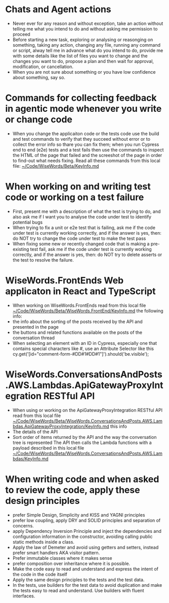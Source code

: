 # Chats and Agent actions
- Never ever for any reason and without exception, take an action without telling me what you intend to do and without asking me permission to proceed
- Before starting a new task, exploring or analysing or reasonging on something, taking any action, changing any file, running any command or script, alway tell me in advance what do you intend to do, provide me with some details like the list of files you want to change and the changes you want to do, propose a plan and then wait for approval, modification, or cancellation.
- When you are not sure about something or you have low confidence about something, say so.

# Commands for collecting feedback in agentic mode whenever you write or change code
- When you change the applicaiton code or the tests code use the build and test commands to verify that they succeed without error or to collect the error info so thare you can fix them; when you run Cypress end to end (e2e) tests and a test fails then use the commands to inspect the HTML of the page that failed and the screeshot of the page in order to find-out what needs fixing. Read all these commands from this local file: [~/Code/WiseWords/Beta/KeyInfo.md](KeyInfo.md)

# When working on and writing test code or working on a test failure
- First, present me with a description of what the test is trying to do, and also ask me if I want you to analyse the code under test to identify potential bugs
- When trying to fix a unit or e2e test that is failing, ask me if the code under test is currently working correctly, and if the answer is yes, then: do NOT try to change the code under test to make the test pass
- When fixing some new or recently changed code that is making a pre-existing test fail, ask me if the code under test is currently working correctly, and if the answer is yes, then: do NOT try to delete asserts or the test to resolve the failure.

# WiseWords.FrontEnds Web applicaton in React and TypeScript
- When working on WiseWords.FrontEnds read from this local file [~/Code/WiseWords/Beta/WiseWords.FrontEnd/KeyInfo.md](WiseWords.FrontEnd/KeyInfo.md) the following info:
 - the info about the sorting of the posts received by the API and presented in the page 
 - the buttons and related functions available on the posts of the conversation thread
- When selecting an element with an ID in Cypress, especially one that contains special characters like #, use an Attribute Selector like this cy.get('[id="comment-form-#DD#1#DD#1"]').should('be.visible'); 

# WiseWords.ConversationsAndPosts.AWS.Lambdas.ApiGatewayProxyIntegration RESTful API
- When using or working on the ApiGatewayProxyIntegration RESTful API read from this local file [~/Code/WiseWords/Beta/WiseWords.ConversationsAndPosts.AWS.Lambdas.ApiGatewayProxyIntegration/KeyInfo.md](WiseWords.ConversationsAndPosts.AWS.Lambdas.ApiGatewayProxyIntegration/KeyInfo.md) this info
 - The details of the API
 - Sort order of items returned by the API and the way the conversation tree is represented
The API then calls the Lambda functions with a payload described in this local file [~/Code/WiseWords/Beta/WiseWords.ConversationsAndPosts.AWS.Lambdas/KeyInfo.md](WiseWords.ConversationsAndPosts.AWS.Lambdas/KeyInfo.md)

# When writing code and when asked to review the code, apply these design principles
- prefer Simple Design, Simplicity and KISS and YAGNI principles 
- prefer low coupling, apply DRY and SOLID principles and separation of concerns. 
- apply  Dependency Inversion Principle and inject the dependencies and configuration information in the constructor, avoiding calling public static methods inside a class.  
- Apply the law of Demeter and avoid using getters and setters, instead prefer smart handlers AKA visitor pattern. 
- Prefer immutable classes where it makes sense
- prefer composition over inheritance where it is possible. 
- Make the code easy to read and understand and express the intent of the code in the code itself
-  Apply the same design principles to the tests and the test data. 
- In the tests, use builders for the test data to avoid duplication and make the tests easy to read and understand. Use builders with fluent interfaces.
